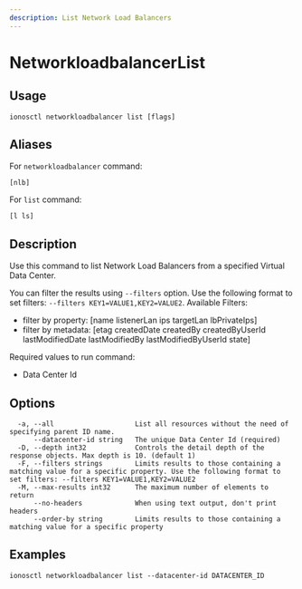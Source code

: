 ```yaml
---
description: List Network Load Balancers
---
```


# NetworkloadbalancerList

## Usage

```text
ionosctl networkloadbalancer list [flags]
```

## Aliases

For `networkloadbalancer` command:

```text
[nlb]
```

For `list` command:

```text
[l ls]
```

## Description

Use this command to list Network Load Balancers from a specified Virtual Data Center.

You can filter the results using `--filters` option. Use the following format to set filters: `--filters KEY1=VALUE1,KEY2=VALUE2`.
Available Filters:
* filter by property: [name listenerLan ips targetLan lbPrivateIps]
* filter by metadata: [etag createdDate createdBy createdByUserId lastModifiedDate lastModifiedBy lastModifiedByUserId state]

Required values to run command:

* Data Center Id

## Options

```text
  -a, --all                    List all resources without the need of specifying parent ID name.
      --datacenter-id string   The unique Data Center Id (required)
  -D, --depth int32            Controls the detail depth of the response objects. Max depth is 10. (default 1)
  -F, --filters strings        Limits results to those containing a matching value for a specific property. Use the following format to set filters: --filters KEY1=VALUE1,KEY2=VALUE2
  -M, --max-results int32      The maximum number of elements to return
      --no-headers             When using text output, don't print headers
      --order-by string        Limits results to those containing a matching value for a specific property
```

## Examples

```text
ionosctl networkloadbalancer list --datacenter-id DATACENTER_ID
```


